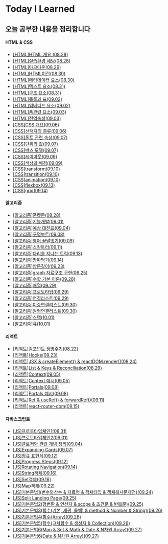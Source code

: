 # Today I Learned

## 오늘 공부한 내용을 정리합니다

#### HTML & CSS

- [[HTML]HTML 개요 (08.28)](./HTML&CSS/HTML개요.md)
- [[HTML]실습환경 세팅(08.28)](./HTML&CSS/실습환경세팅.md)
- [[HTML]마크다운(08.29)](./MarkDown/마크다운.md)
- [[HTML]HTML이란(08.30)](./HTML&CSS/HTML이란.md)
- [[HTML]메타데이터 요소(08.30)](./HTML&CSS/메타데이터요소.md)
- [[HTML]텍스트 요소(08.31)](./HTML&CSS/텍스트요소.md)
- [[HTML]구조 요소(08.31)](./HTML&CSS/구조요소.md)
- [[HTML]목록과 표(09.02)](./HTML&CSS/목록과표.md)
- [[HTML]임베디드 요소(09.02)](./HTML&CSS/임베디드요소.md)
- [[HTML]폼관련 요소(09.03)](./HTML&CSS/폼관련요소.md)
- [[HTML]전역속성(09.03)](./HTML&CSS/전역속성.md)
- [[CSS]CSS 개요(09.06)](./HTML&CSS/CSS개요.md)
- [[CSS]선택자의 종류(09.06)](./HTML&CSS/선택자의종류.md)
- [[CSS]폰트 관련 속성(09.07)](./HTML&CSS/폰트관련속성.md)
- [[CSS]단위와 값(09.07)](./HTML&CSS/단위와값.md)
- [[CSS]박스 모델(09.07)](./HTML&CSS/박스모델.md)
- [[CSS]레이아웃(09.09)](./HTML&CSS/레이아웃.md)
- [[CSS]색상과 배경(09.09)](./HTML&CSS/색상과배경.md)
- [[CSS]transform(09.10)](./HTML&CSS/transform.md)
- [[CSS]transition(09.10)](./HTML&CSS/transition.md)
- [[CSS]animation(09.10)](./HTML&CSS/animation.md)
- [[CSS]flexbox(09.13)](./HTML&CSS/flexbox.md)
- [[CSS]grid(09.14)](./HTML&CSS/grid.md)

#### 알고리즘

- [[알고리즘]폰켓몬(08.28)](https://dohpark.tistory.com/5)
- [[알고리즘]기능개발(09.01)](https://dohpark.tistory.com/8)
- [[알고리즘]예상 대진표(09.04)](./알고리즘/문제/예상대진표.md)
- [[알고리즘]구명보트(09.08)](https://dohpark.tistory.com/12)
- [[알고리즘]영어 끝말잇기(09.09)](https://dohpark.tistory.com/13)
- [[알고리즘]스킬트리(09.11)](https://dohpark.tistory.com/14)
- [[알고리즘]다리를 지나는 트럭(09.13)](https://dohpark.tistory.com/16)
- [[알고리즘]땅따먹기(09.14)](https://dohpark.tistory.com/17)
- [[알고리즘]방문길이(09.23)](https://dohpark.tistory.com/19)
- [[알고리즘]graph 자료구조 구현(09.25)](https://dohpark.tistory.com/20)
- [[알고리즘]수학 기본 이론(09.28)](./알고리즘/수학기본이론/math.md)
- [[알고리즘]배열(09.29)](./알고리즘/자료구조/선형자료구조/01배열/배열.md)
- [[알고리즘]프로토타입(09.29)](./알고리즘/자료구조/선형자료구조/02연결리스트/13프로토타입.md)
- [[알고리즘]연결리스트(09.29)](./알고리즘/자료구조/선형자료구조/02연결리스트/14연결리스트.md)
- [[알고리즘]이중연결리스트(09.30)](./알고리즘/자료구조/선형자료구조/02연결리스트/21이중연결리스트.md)
- [[알고리즘]원형연결리스트(09.30)](./알고리즘/자료구조/선형자료구조/02연결리스트/25원형연결리스트.md)
- [[알고리즘]스택(10.01)](./알고리즘/자료구조/선형자료구조/03스택/32스택.md)
- [[알고리즘]큐(10.01)](./알고리즘/자료구조/선형자료구조/04큐/39큐.md)

#### 리액트

- [[리액트]컴포넌트 생명주기(08.22)](https://dohpark.tistory.com/2)
- [[리액트]Hooks(08.23)](https://dohpark.tistory.com/3)
- [[리액트]JSX & createElement() & reactDOM.render()(08.24)](https://dohpark.tistory.com/4)
- [[리액트]List & Keys & Reconciliation(08.29)](https://dohpark.tistory.com/6)
- [[리액트]Context(09.05)](https://dohpark.tistory.com/10)
- [[리액트]Context 예시(09.05)](./리액트/contextapipractice)
- [[리액트]Portals(09.08)](https://dohpark.tistory.com/11)
- [[리액트]Portals 예시(09.08)](./리액트/portal)
- [[리액트]Ref & useRef() & forwardRef()(09.11)](https://dohpark.tistory.com/15)
- [[리액트]react-router-dom(09.15)](https://dohpark.tistory.com/18)

#### 자바스크립트

- [[JS]프로토타입체인1(08.31)](https://dohpark.tistory.com/7)
- [[JS]프로토타입체인2(09.01)](./JavaScript/프로토타입체인.md)
- [[JS]클로저와 관련 개념 정리(09.04)](https://dohpark.tistory.com/9)
- [[JS]Expanding Cards(09.07)](https://github.com/dohpark/50days/tree/main/Day1)
- [[JS]정규 표현식(09.12)](./JavaScript/RegExp.md)
- [[JS]Progress Steps(09.12)](https://github.com/dohpark/50days/tree/main/Day2)
- [[JS]Rotating Navigation(09.14)](https://github.com/dohpark/50days/tree/main/Day3)
- [[JS]String객체(09.16)](./JavaScript/String.md)
- [[JS]Set객체(09.16)](./JavaScript/Set객체.md)
- [[JS]Map객체(09.22)](./JavaScript/Map객체.md)
- [[JS]기본문법1(변수와상수 & 자료형 & 객체타입 & 객체복사문제점)(09.24)](./알고리즘/기본문법/js문법1.md)
- [[JS]Split Landing Page(09.25)](https://github.com/dohpark/50days/tree/main/Day7)
- [[JS]기본문법2(형변환 & 연산자 & scope & 조건문 & 반복문)(09.25)](./알고리즘/기본문법/js문법2.md)
- [[JS]기본문법3(함수(기본, 재귀, 콜백) & method & Number & String)(09.26)](./알고리즘/기본문법/js문법3.md)
- [[JS]기본문법4(함수(Array)(09.26)](./알고리즘/기본문법/js문법4.md)
- [[JS]기본문법5(함수(고차함수 & 생성자 & Collection)(09.26)](./알고리즘/기본문법/js문법5.md)
- [[JS]기본문법6(Map & Set & Math & Date & N차원 Array)(09.27)](./알고리즘/기본문법/js문법6.md)
- [[JS]기본문법6(Date & N차원 Array)(09.27)](./알고리즘/기본문법/js문법7.md)
